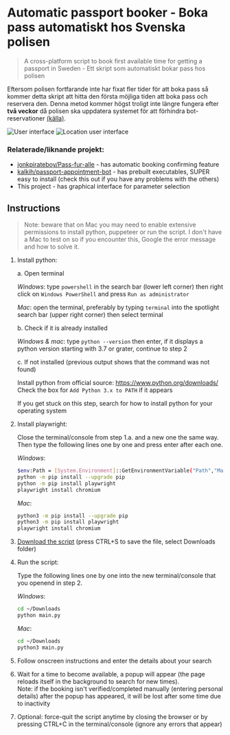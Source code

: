 # Automatic passport booker - Boka pass automatiskt hos Svenska polisen

> A cross-platform script to book first available time for getting a passport in Sweden - Ett skript som automatiskt bokar pass hos polisen

Eftersom polisen fortfarande inte har fixat fler tider för att boka pass så kommer detta skript att hitta den första möjliga tiden att boka pass och reservera den. Denna metod kommer högst troligt inte längre fungera efter **två veckor** då polisen ska uppdatera systemet för att förhindra bot-reservationer [(källa)](https://www.expressen.se/dinapengar/sa-ska-polisen-stoppa-fulbokningen-av-pass/).

![User interface](https://i.imgur.com/a0jFgia.png)
![Location user interface](https://i.imgur.com/VM1XKI5.png)

### Relaterade/liknande projekt:
- [jonkpirateboy/Pass-fur-alle](https://github.com/jonkpirateboy/Pass-fur-alle) - has automatic booking confirming feature
- [kalkih/passport-appointment-bot](https://github.com/kalkih/passport-appointment-bot) - has prebuilt executables, SUPER easy to install (check this out if you have any problems with the others)
- This project - has graphical interface for parameter selection

## Instructions

> Note: beware that on Mac you may need to enable extensive permissions to install python, puppeteer or run the script. I don't have a Mac to test on so if you encounter this, Google the error message and how to solve it.

1. Install python:

   a. Open terminal
   
   _Windows_: type `powershell` in the search bar (lower left corner) then right click on `Windows PowerShell` and press `Run as administrator`

   _Mac_: open the terminal, preferably by typing `terminal` into the spotlight search bar (upper right corner) then select terminal
   
   b. Check if it is already installed
   
   _Windows & mac_: type `python --version` then enter, if it displays a python version starting with 3.7 or grater, continue to step 2
   
   c. If not installed (previous output shows that the command was not found)
   
   Install python from official source: https://www.python.org/downloads/  
   Check the box for `Add Python 3.x to PATH` if it appears
   
   If you get stuck on this step, search for how to install python for your operating system

2. Install playwright:

   Close the terminal/console from step 1.a. and a new one the same way. Then type the following lines one by one and press enter after each one.

   _Windows_:  
   ```sh
   $env:Path = [System.Environment]::GetEnvironmentVariable("Path","Machine") + ";" + [System.Environment]::GetEnvironmentVariable("Path","User")
   python -m pip install --upgrade pip
   python -m pip install playwright
   playwright install chromium
   ```
   
   _Mac_:  
   ```sh
   python3 -m pip install --upgrade pip
   python3 -m pip install playwright
   playwright install chromium
   ```

3. [Download the script](https://raw.githubusercontent.com/elias123tre/passport_booker_se/main/main.py) (press CTRL+S to save the file, select Downloads folder)

4. Run the script:
   
   Type the following lines one by one into the new terminal/console that you openend in step 2.

   _Windows_:  
   ```sh
   cd ~/Downloads
   python main.py
   ```
   
   _Mac_:  
   ```sh
   cd ~/Downloads
   python3 main.py
   ```

5. Follow onscreen instructions and enter the details about your search

6. Wait for a time to become available, a popup will appear (the page reloads itself in the background to search for new times).  
   Note: if the booking isn't verified/completed manually (entering personal details) after the popup has appeared, it will be lost after some time due to inactivity

7. Optional: force-quit the script anytime by closing the browser or by pressing CTRL+C in the terminal/console (ignore any errors that appear)

